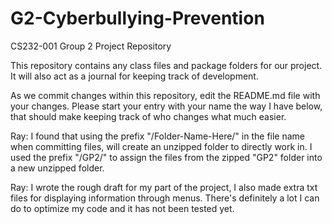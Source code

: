 # G2-Cyberbullying-Prevention
CS232-001 Group 2 Project Repository

This repository contains any class files and package folders for our project.
It will also act as a journal for keeping track of development.

As we commit changes within this repository, edit the README.md file with your changes. Please start your entry with your name the way I have below, that should make keeping track of who changes what much easier.

Ray: I found that using the prefix "/Folder-Name-Here/" in the file name when committing files, will create an unzipped folder to directly work in. I used the prefix "/GP2/" to assign the files from the zipped "GP2" folder into a new unzipped folder.

Ray: I wrote the rough draft for my part of the project, I also made extra txt files for displaying information through menus. There's definitely a lot I can do to optimize my code and it has not been tested yet.
